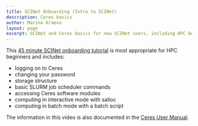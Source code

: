 ```yaml
---
title: SCINet Onboarding (Intro to SCINet)
description: Ceres basics
author: Marina Kraeva
layout: page
excerpt: SCINet and Ceres basics for new SCINet users, including HPC beginners
---
```


This [45 minute SCINet onboarding tutorial](https://3.basecamp.com/3625179/buckets/5538276/uploads/1997286513) is most appropriate for HPC beginners and includes:
- logging on to Ceres
- changing your password
- storage structure
- basic SLURM job scheduler commands
- accessing Ceres software modules
- computing in interactive mode with salloc
- computing in batch mode with a batch script

The information in this video is also documented in the [Ceres User Manual](/guide/ceres/).
